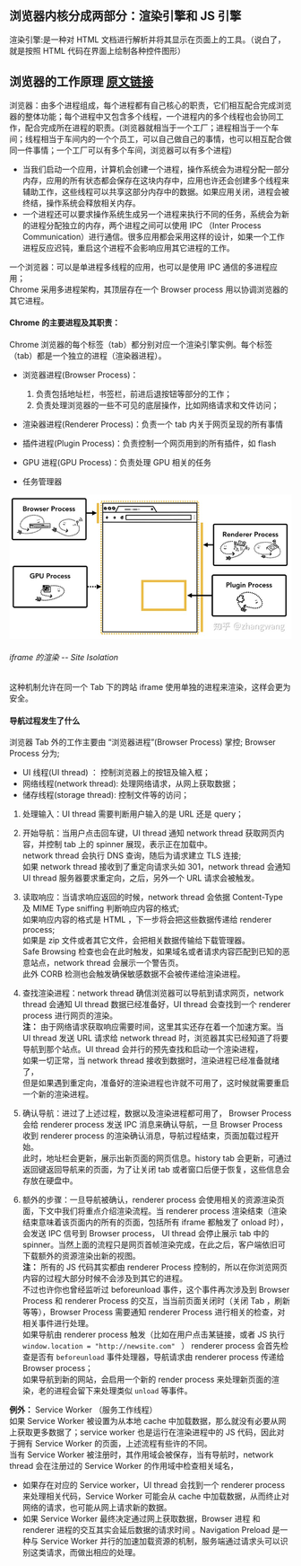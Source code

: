 ## 浏览器内核分成两部分：渲染引擎和 JS 引擎

渲染引擎:是一种对 HTML 文档进行解析并将其显示在页面上的工具。（说白了，就是按照 HTML 代码在界面上绘制各种控件图形）

## 浏览器的工作原理 [原文链接](https://zhuanlan.zhihu.com/p/47407398)

浏览器：由多个进程组成，每个进程都有自己核心的职责，它们相互配合完成浏览器的整体功能；每个进程中又包含多个线程，一个进程内的多个线程也会协同工作，配合完成所在进程的职责。(浏览器就相当于一个工厂；进程相当于一个车间；线程相当于车间内的一个个员工，可以自己做自己的事情，也可以相互配合做同一件事情；一个工厂可以有多个车间，浏览器可以有多个进程)

- 当我们启动一个应用，计算机会创建一个进程，操作系统会为进程分配一部分内存，应用的所有状态都会保存在这块内存中，应用也许还会创建多个线程来辅助工作，这些线程可以共享这部分内存中的数据。如果应用关闭，进程会被终结，操作系统会释放相关内存。
- 一个进程还可以要求操作系统生成另一个进程来执行不同的任务，系统会为新的进程分配独立的内存，两个进程之间可以使用 IPC （Inter Process Communication）进行通信。很多应用都会采用这样的设计，如果一个工作进程反应迟钝，重启这个进程不会影响应用其它进程的工作。

一个浏览器：可以是单进程多线程的应用，也可以是使用 IPC 通信的多进程应用；  
Chrome 采用多进程架构，其顶层存在一个 Browser process 用以协调浏览器的其它进程。

#### Chrome 的主要进程及其职责：

Chrome 浏览器的每个标签（tab）都分别对应一个渲染引擎实例。每个标签（tab）都是一个独立的进程（渲染器进程）。

- 浏览器进程(Browser Process)：

  1.  负责包括地址栏，书签栏，前进后退按钮等部分的工作；
  2.  负责处理浏览器的一些不可见的底层操作，比如网络请求和文件访问；

- 渲染器进程(Renderer Process)：负责一个 tab 内关于网页呈现的所有事情
- 插件进程(Plugin Process)：负责控制一个网页用到的所有插件，如 flash
- GPU 进程(GPU Process)：负责处理 GPU 相关的任务
- 任务管理器

![浏览器主要进程](./img/browser.jpg)

###### iframe 的渲染 -- Site Isolation

这种机制允许在同一个 Tab 下的跨站 iframe 使用单独的进程来渲染，这样会更为安全。

#### 导航过程发生了什么

浏览器 Tab 外的工作主要由 “浏览器进程”(Browser Process) 掌控; Browser Process 分为;

- UI 线程(UI thread) ： 控制浏览器上的按钮及输入框；
- 网络线程(network thread): 处理网络请求，从网上获取数据；
- 储存线程(storage thread): 控制文件等的访问；

1.  处理输入：UI thread 需要判断用户输入的是 URL 还是 query；

2.  开始导航：当用户点击回车键，UI thread 通知 network thread 获取网页内容，并控制 tab 上的 spinner 展现，表示正在加载中。  
    network thread 会执行 DNS 查询，随后为请求建立 TLS 连接;  
    如果 network thread 接收到了重定向请求头如 301，network thread 会通知 UI thread 服务器要求重定向，之后，另外一个 URL 请求会被触发。

3.  读取响应：当请求响应返回的时候，network thread 会依据 Content-Type 及 MIME Type sniffing 判断响应内容的格式;  
    如果响应内容的格式是 HTML ，下一步将会把这些数据传递给 renderer process;  
    如果是 zip 文件或者其它文件，会把相关数据传输给下载管理器。  
    Safe Browsing 检查也会在此时触发，如果域名或者请求内容匹配到已知的恶意站点，network thread 会展示一个警告页。  
    此外 CORB 检测也会触发确保敏感数据不会被传递给渲染进程。

4.  查找渲染进程：network thread 确信浏览器可以导航到请求网页，network thread 会通知 UI thread 数据已经准备好，UI thread 会查找到一个 renderer process 进行网页的渲染。  
    **注：** 由于网络请求获取响应需要时间，这里其实还存在着一个加速方案。当 UI thread 发送 URL 请求给 network thread 时，浏览器其实已经知道了将要导航到那个站点。UI thread 会并行的预先查找和启动一个渲染进程，  
    如果一切正常，当 network thread 接收到数据时，渲染进程已经准备就绪了，  
    但是如果遇到重定向，准备好的渲染进程也许就不可用了，这时候就需要重启一个新的渲染进程。

5.  确认导航：进过了上述过程，数据以及渲染进程都可用了， Browser Process 会给 renderer process 发送 IPC 消息来确认导航，一旦 Browser Process 收到 renderer process 的渲染确认消息，导航过程结束，页面加载过程开始。  
    此时，地址栏会更新，展示出新页面的网页信息。history tab 会更新，可通过返回键返回导航来的页面，为了让关闭 tab 或者窗口后便于恢复，这些信息会存放在硬盘中。

6.  额外的步骤：一旦导航被确认，renderer process 会使用相关的资源渲染页面，下文中我们将重点介绍渲染流程。当 renderer process 渲染结束（渲染结束意味着该页面内的所有的页面，包括所有 iframe 都触发了 onload 时），会发送 IPC 信号到 Browser process， UI thread 会停止展示 tab 中的 spinner。当然上面的流程只是网页首帧渲染完成，在此之后，客户端依旧可下载额外的资源渲染出新的视图。  
    **注：** 所有的 JS 代码其实都由 renderer Process 控制的，所以在你浏览网页内容的过程大部分时候不会涉及到其它的进程。  
     不过也许你也曾经监听过 beforeunload 事件，这个事件再次涉及到 Browser Process 和 renderer Process 的交互，当当前页面关闭时（关闭 Tab ，刷新等等），Browser Process 需要通知 renderer Process 进行相关的检查，对相关事件进行处理。  
     如果导航由 renderer process 触发（比如在用户点击某链接，或者 JS 执行 `window.location = "http://newsite.com" ` ） renderer process 会首先检查是否有 `beforeunload` 事件处理器，导航请求由 renderer process 传递给 Browser process；  
     如果导航到新的网站，会启用一个新的 render process 来处理新页面的渲染，老的进程会留下来处理类似 `unload` 等事件。

**例外：** Service Worker （服务工作线程）  
如果 Service Worker 被设置为从本地 cache 中加载数据，那么就没有必要从网上获取更多数据了；service worker 也是运行在渲染进程中的 JS 代码，因此对于拥有 Service Worker 的页面，上述流程有些许的不同。  
当有 Service Worker 被注册时，其作用域会被保存，当有导航时，network thread 会在注册过的 Service Worker 的作用域中检查相关域名，

- 如果存在对应的 Service worker，UI thread 会找到一个 renderer process 来处理相关代码，Service Worker 可能会从 cache 中加载数据，从而终止对网络的请求，也可能从网上请求新的数据。
- 如果 Service Worker 最终决定通过网上获取数据，Browser 进程 和 renderer 进程的交互其实会延后数据的请求时间 。Navigation Preload 是一种与 Service Worker 并行的加速加载资源的机制，服务端通过请求头可以识别这类请求，而做出相应的处理。
